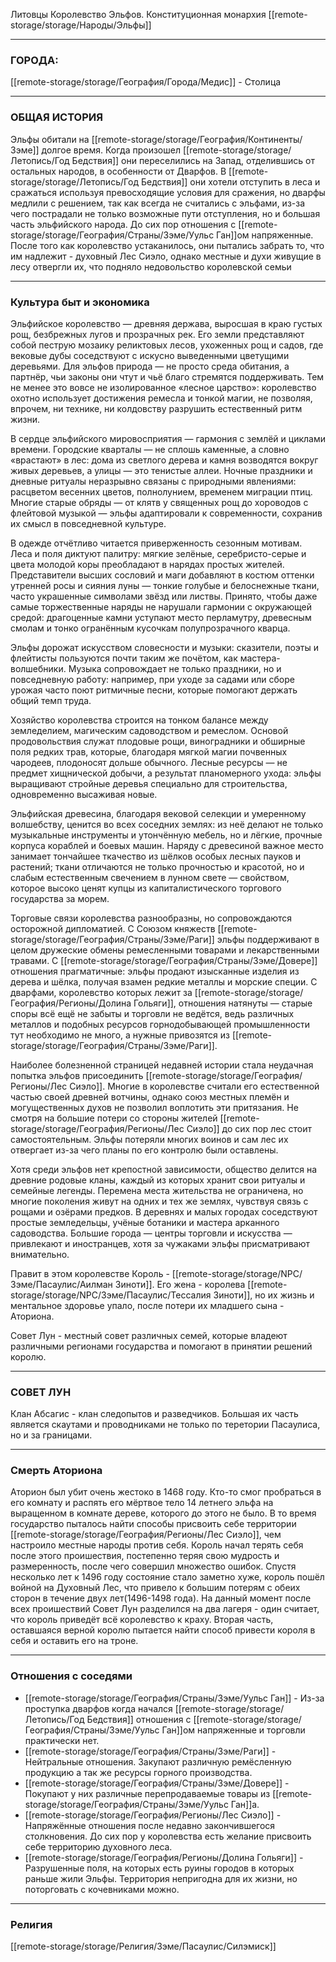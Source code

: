Литовцы
Королевство Эльфов.
Конституционная монархия
[[remote-storage/storage/Народы/Эльфы]]

---
### **ГОРОДА**:
[[remote-storage/storage/География/Города/Медис]] - Столица

---
### **ОБЩАЯ ИСТОРИЯ**
Эльфы обитали на [[remote-storage/storage/География/Континенты/Зэме]] долгое время. Когда произошел [[remote-storage/storage/Летопись/Год Бедствия]] они переселились на Запад, отделившись от остальных народов, в особенности от Дварфов. В [[remote-storage/storage/Летопись/Год Бедствия]] они хотели отступить в леса и сражаться используя превосходящие условия для сражения, но дварфы медлили с решением, так как всегда не считались с эльфами, из-за чего пострадали не только возможные пути отступления, но и большая часть эльфийского народа. До сих пор отношения с [[remote-storage/storage/География/Страны/Зэме/Уульс Ган]]ом напряженные.
После того как королевство устаканилось, они пытались забрать то, что им надлежит - духовный Лес Сиэло, однако местные и духи живущие в лесу отвергли их, что подняло недовольство королевской семьи

---

### Культура быт и экономика
Эльфийское королевство — древняя держава, выросшая в краю густых рощ, безбрежных лугов и прозрачных рек. Его земли представляют собой пеструю мозаику реликтовых лесов, ухоженных рощ и садов, где вековые дубы соседствуют с искусно выведенными цветущими деревьями. Для эльфов природа — не просто среда обитания, а партнёр, чьи законы они чтут и чьё благо стремятся поддерживать. Тем не менее это вовсе не изолированное «лесное царство»: королевство охотно использует достижения ремесла и тонкой магии, не позволяя, впрочем, ни технике, ни колдовству разрушить естественный ритм жизни.

В сердце эльфийского мировосприятия — гармония с землёй и циклами времени. Городские кварталы — не сплошь каменные, а словно «врастают» в лес: дома из светлого дерева и камня возводятся вокруг живых деревьев, а улицы — это тенистые аллеи. Ночные праздники и дневные ритуалы неразрывно связаны с природными явлениями: расцветом весенних цветов, полнолунием, временем миграции птиц. Многие старые обряды — от клятв у священных рощ до хороводов с флейтовой музыкой — эльфы адаптировали к современности, сохранив их смысл в повседневной культуре.

В одежде отчётливо читается приверженность сезонным мотивам. Леса и поля диктуют палитру: мягкие зелёные, серебристо-серые и цвета молодой коры преобладают в нарядах простых жителей. Представители высших сословий и маги добавляют в костюм оттенки утренней росы и сияния луны — тонкие голубые и белоснежные ткани, часто украшенные символами звёзд или листвы. Принято, чтобы даже самые торжественные наряды не нарушали гармонии с окружающей средой: драгоценные камни уступают место перламутру, древесным смолам и тонко огранённым кусочкам полупрозрачного кварца.

Эльфы дорожат искусством словесности и музыки: сказители, поэты и флейтисты пользуются почти таким же почётом, как мастера-волшебники. Музыка сопровождает не только праздники, но и повседневную работу: например, при уходе за садами или сборе урожая часто поют ритмичные песни, которые помогают держать общий темп труда.

Хозяйство королевства строится на тонком балансе между земледелием, магическим садоводством и ремеслом. Основой продовольствия служат плодовые рощи, виноградники и обширные поля редких трав, которые, благодаря мягкой магии почвенных чародеев, плодоносят дольше обычного. Лесные ресурсы — не предмет хищнической добычи, а результат планомерного ухода: эльфы выращивают стройные деревья специально для строительства, одновременно высаживая новые.

Эльфийская древесина, благодаря вековой селекции и умеренному волшебству, ценится во всех соседних землях: из неё делают не только музыкальные инструменты и утончённую мебель, но и лёгкие, прочные корпуса кораблей и боевых машин. Наряду с древесиной важное место занимает тончайшее ткачество из шёлков особых лесных пауков и растений; ткани отличаются не только прочностью и красотой, но и слабым естественным свечением в лунном свете — свойством, которое высоко ценят купцы из капиталистического торгового государства за морем.

Торговые связи королевства разнообразны, но сопровождаются осторожной дипломатией. С Союзом княжеств [[remote-storage/storage/География/Страны/Зэме/Раги]] эльфы поддерживают в целом дружеские обмены ремесленными товарами и лекарственными травами. С [[remote-storage/storage/География/Страны/Зэме/Довере]] отношения прагматичные: эльфы продают изысканные изделия из дерева и шёлка, получая взамен редкие металлы и морские специи. С дварфами, королевство которых лежит за [[remote-storage/storage/География/Регионы/Долина Гольяги]], отношения натянуты — старые споры всё ещё не забыты и торговли не ведётся, ведь различных металлов и подобных ресурсов горнодобывающей промышленности тут необходимо не много, а нужные привозятся из [[remote-storage/storage/География/Страны/Зэме/Раги]].

Наиболее болезненной страницей недавней истории стала неудачная попытка эльфов присоединить [[remote-storage/storage/География/Регионы/Лес Сиэло]]. Многие в королевстве считали его естественной частью своей древней вотчины, однако союз местных племён и могущественных духов не позволил воплотить эти притязания. Не смотря на большие потери со стороны жителей [[remote-storage/storage/География/Регионы/Лес Сиэло]] до сих пор лес стоит самостоятельным. Эльфы потеряли многих воинов и сам лес их отвергает из-за чего планы по его контролю были оставлены.

Хотя среди эльфов нет крепостной зависимости, общество делится на древние родовые кланы, каждый из которых хранит свои ритуалы и семейные легенды. Перемена места жительства не ограничена, но многие поколения живут на одних и тех же землях, чувствуя связь с рощами и озёрами предков. В деревнях и малых городах соседствуют простые земледельцы, учёные ботаники и мастера арканного садоводства. Большие города — центры торговли и искусства — привлекают и иностранцев, хотя за чужаками эльфы присматривают внимательно.

Правит в этом королевстве Король - [[remote-storage/storage/NPC/Зэме/Пасаулис/Аилман Зиноти]]. Его жена - королева [[remote-storage/storage/NPC/Зэме/Пасаулис/Тессалия Зиноти]], но их жизнь и ментальное здоровье упало, после потери их младшего сына - Аториона. 

Совет Лун - местный совет различных семей, которые владеют различными регионами государства и помогают в принятии решений королю.

---
### **СОВЕТ ЛУН**
Клан Абсагис - клан следопытов и разведчиков. Большая их часть является скаутами и проводниками не только по теретории Пасаулиса, но и за границами.

---
### **Смерть Аториона**
Аторион был убит очень жестоко в 1468 году. Кто-то смог пробраться в его комнату и распять его мёртвое тело 14 летнего эльфа на выращенном в комнате дереве, которого до этого не было. В то время государство пыталось найти способы присвоить себе территории [[remote-storage/storage/География/Регионы/Лес Сиэло]], чем настроило местные народы против себя. Король начал терять себя после этого проишествия, постепенно теряя свою мудрость и размеренность, после чего совершил множество ошибок. Спустя несколько лет к 1496 году состояние стало заметно хуже, король пошёл войной на Духовный Лес, что привело к большим потерям с обеих сторон в течение двух лет(1496-1498 года). На данный момент после всех проишествий Совет Лун разделился на два лагеря - один считает, что король приведёт всё королевство к краху. Вторая часть, оставшаяся верной королю пытается найти способ привести короля в себя и оставить его на троне.

---
### **Отношения с соседями**
- [[remote-storage/storage/География/Страны/Зэме/Уульс Ган]] - Из-за проступка дварфов когда начался [[remote-storage/storage/Летопись/Год Бедствия]] отношения с [[remote-storage/storage/География/Страны/Зэме/Уульс Ган]]ом напряженные и торговли практически нет.
- [[remote-storage/storage/География/Страны/Зэме/Раги]] - Нейтральные отношения. Закупают различную ремёсленную продукцию а так же ресурсы горного производства.
- [[remote-storage/storage/География/Страны/Зэме/Довере]] - Покупают у них различные перепродаваемые товары из [[remote-storage/storage/География/Страны/Зэме/Уульс Ган]]а.
- [[remote-storage/storage/География/Регионы/Лес Сиэло]] - Напряжённые отношения после недавно закончившегося столкновения. До сих пор у королевства есть желание присвоить себе территорию духовного леса.
- [[remote-storage/storage/География/Регионы/Долина Гольяги]] - Разрушенные поля, на которых есть руины городов в которых раньше жили Эльфы. Территория непригодна для их жизни, но поторговать с кочевниками можно.
---
### Религия
[[remote-storage/storage/Религия/Зэме/Пасаулис/Силэмиск]]
